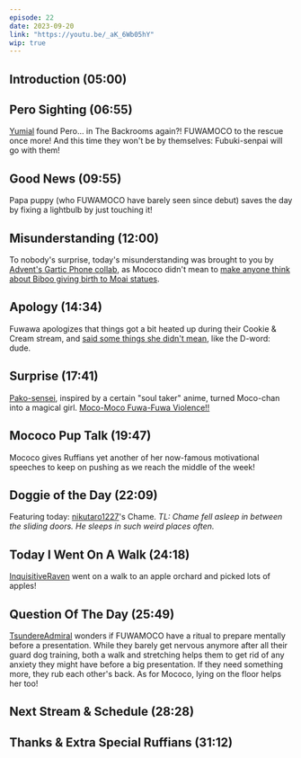 ```yaml
---
episode: 22
date: 2023-09-20
link: "https://youtu.be/_aK_6Wb05hY"
wip: true
---
```


## Introduction (05:00)

## Pero Sighting (06:55)

[Yumial](https://twitter.com/Yumial_/status/1689299318535294977) found Pero... in The Backrooms again?! FUWAMOCO to the rescue once more! And this time they won't be by themselves: Fubuki-senpai will go with them!

## Good News (09:55)

Papa puppy (who FUWAMOCO have barely seen since debut) saves the day by fixing a lightbulb by just touching it!

## Misunderstanding (12:00)

To nobody's surprise, today's misunderstanding was brought to you by [Advent's Gartic Phone collab](https://youtu.be/srTTcF_qgFw), as Mococo didn't mean to [make anyone think about Biboo giving birth to Moai statues](https://www.youtube.com/live/srTTcF_qgFw?si=qm3Jgb94hRftTUim?t=2945).

## Apology (14:34)

Fuwawa apologizes that things got a bit heated up during their Cookie & Cream stream, and [said some things she didn't mean](https://www.youtube.com/live/FDxOHaixvQw?si=zn78XXHw1VXe1A7e&t=15081), like the D-word: dude.

## Surprise (17:41)

[Pako-sensei](https://twitter.com/pakosun/status/1704474239670325274), inspired by a certain "soul taker" anime, turned Moco-chan into a magical girl. [Moco-Moco Fuwa-Fuwa Violence!!](https://youtu.be/_aK_6Wb05hY?t=18m37s)

## Mococo Pup Talk (19:47)

Mococo gives Ruffians yet another of her now-famous motivational speeches to keep on pushing as we reach the middle of the week!

## Doggie of the Day (22:09)

Featuring today: [nikutaro1227](https://twitter.com/nikutaro1227/status/1703984492178968760)'s Chame. *TL: Chame fell asleep in between the sliding doors. He sleeps in such weird places often.*

## Today I Went On A Walk (24:18)

[InquisitiveRaven](https://twitter.com/InquisitiveRav/status/1703079765240877497) went on a walk to an apple orchard and picked lots of apples!

## Question Of The Day (25:49)

[TsundereAdmiral](https://twitter.com/TsundereAdmiral/status/1704287044078629101) wonders if FUWAMOCO have a ritual to prepare mentally before a presentation. While they barely get nervous anymore after all their guard dog training, both a walk and stretching helps them to get rid of any anxiety they might have before a big presentation. If they need something more, they rub each other's back. As for Mococo, lying on the floor helps her too!

## Next Stream & Schedule (28:28)

## Thanks & Extra Special Ruffians (31:12)
